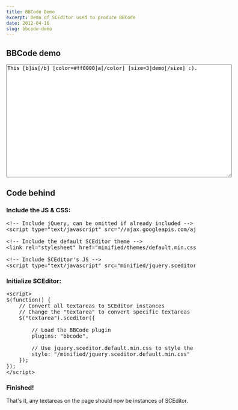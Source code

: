 ```yaml
---
title: BBCode Demo
excerpt: Demo of SCEditor used to produce BBCode
date: 2012-04-16
slug: bbcode-demo
---
```

## BBCode demo

<link rel="stylesheet" href="/minified/themes/default.min.css" type="text/css" media="all" />
<script type="text/javascript" src="/minified/jquery.sceditor.bbcode.min.js"> </script>
<script>$(function() {
	$('#demo-bbcode').sceditor({
		style: '/minified/jquery.sceditor.default.min.css',
		emoticonsRoot: '/',
		plugins: 'bbcode'
	});
});</script>

<textarea style="width:600px; height:300px" id="demo-bbcode">This [b]is[/b] [color=#ff0000]a[/color] [size=3]demo[/size] :).</textarea><!--more-->

## Code behind

### Include the JS &amp; CSS:

<pre class="prettyprint linenums">
&lt;!-- Include jQuery, can be omitted if already included --&gt;
&lt;script type="text/javascript" src="//ajax.googleapis.com/ajax/libs/jquery/1.7.2/jquery.min.js"&gt;&lt;/script&gt;

&lt;!-- Include the default SCEditor theme --&gt;
&lt;link rel="stylesheet" href="minified/themes/default.min.css" type="text/css" media="all" /&gt;

&lt;!-- Include SCEditor's JS --&gt;
&lt;script type="text/javascript" src="minified/jquery.sceditor.bbcode.min.js">&lt;/script&gt;</pre>


### Initialize SCEditor:

<pre class="prettyprint linenums">
&lt;script&gt;
$(function() {
	// Convert all textareas to SCEditor instances
	// Change the "textarea" to convert specific textareas
	$("textarea").sceditor({

		// Load the BBCode plugin
		plugins: "bbcode",

		// Use jquery.sceditor.default.min.css to style the content
		style: "/minified/jquery.sceditor.default.min.css"
	});
});
&lt;/script&gt;
</pre>

### Finished!

That's it, any textareas on the page should now be instances of SCEditor.
